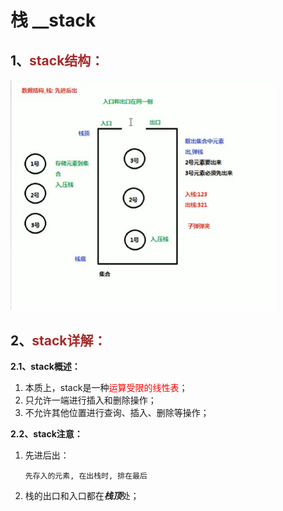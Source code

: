 # 栈 __stack

## 1、<span style="color:brown">stack结构：</span>

<img src="https://raw.githubusercontent.com/root-bine/image/main/Typora-image/%E9%9B%86%E5%90%88%E6%95%B0%E6%8D%AE%E7%BB%93%E6%9E%84stack.png" alt="集合数据结构之stack" style="zoom:67%;" />



## 2、<span style="color:brown">stack详解：</span>

**2.1、stack概述：**

1. 本质上，stack是一种<span style="color:red">运算受限的线性表</span>；
2. 只允许一端进行插入和删除操作；
3. 不允许其他位置进行查询、插入、删除等操作；

**2.2、stack注意：**

1. 先进后出：

   ```apl
   先存入的元素, 在出栈时, 排在最后
   ```

2. 栈的出口和入口都在***栈顶***处；

